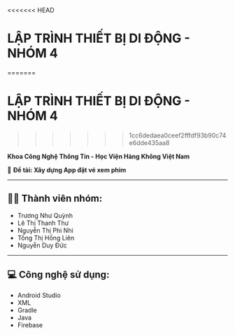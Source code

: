 <<<<<<< HEAD
# LẬP TRÌNH THIẾT BỊ DI ĐỘNG - NHÓM 4
=======
# LẬP TRÌNH THIẾT BỊ DI ĐỘNG - NHÓM 4 
>>>>>>> 1cc6dedaea0ceef2fffdf93b90c74e6dde435aa8

**Khoa Công Nghệ Thông Tin - Học Viện Hàng Không Việt Nam**

📌 **Đề tài: Xây dựng App đặt vé xem phim**

---

## 👨‍💻 Thành viên nhóm:
- Trương Như Quỳnh 
- Lê Thị Thanh Thư  
- Nguyễn Thị Phi Nhi  
- Tống Thị Hồng Liên  
- Nguyễn Duy Đức

---

## 💻 Công nghệ sử dụng:
- Android Studio  
- XML
- Gradle
- Java
- Firebase

